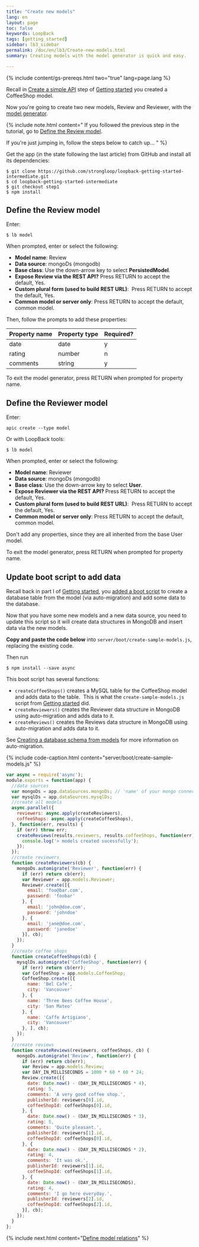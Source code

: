 ```yaml
---
title: "Create new models"
lang: en
layout: page
toc: false
keywords: LoopBack
tags: [getting_started]
sidebar: lb3_sidebar
permalink: /doc/en/lb3/Create-new-models.html
summary: Creating models with the model generator is quick and easy.

---
```


{% include content/gs-prereqs.html two="true" lang=page.lang %}

Recall in [Create a simple API](Create-a-simple-API) step of [Getting started](Getting-started-with-LoopBack) you created a CoffeeShop model.

Now you're going to create two new models, Review and Reviewer, with the [model generator](Model-generator).

{% include note.html content="
If you followed the previous step in the tutorial, go to [Define the Review model](#define-the-review-model).

If you're just jumping in, follow the steps below to catch up...
" %}

Get the app (in the state following the last article) from GitHub and install all its dependencies:

```
$ git clone https://github.com/strongloop/loopback-getting-started-intermediate.git
$ cd loopback-getting-started-intermediate
$ git checkout step1
$ npm install
```

## Define the Review model

Enter:

```
$ lb model
```

When prompted, enter or select the following:

*   **Model name**: Review
*   **Data source**: mongoDs (mongodb)
*   **Base class**: Use the down-arrow key to select **PersistedModel**.
*   **Expose Review via the REST API?** Press RETURN to accept the default, Yes.
*   **Custom plural form (used to build REST URL)**:  Press RETURN to accept the default, Yes.
*   **Common model or server only**: Press RETURN to accept the default, common model.

Then, follow the prompts to add these properties:

<table>
  <thead>
    <tr>
      <th>Property name</th>
      <th>Property type</th>
      <th>Required?</th>
    </tr>
  </thead>
  <tbody>
    <tr>
      <td>date</td>
      <td>date</td>
      <td>y</td>
    </tr>
    <tr>
      <td>rating</td>
      <td>number</td>
      <td>n</td>
    </tr>
    <tr>
      <td>comments</td>
      <td>string</td>
      <td>y</td>
    </tr>
  </tbody>
</table>

To exit the model generator, press RETURN when prompted for property name.

## Define the Reviewer model

Enter:

```
apic create --type model
```

Or with LoopBack tools:

```
$ lb model
```

When prompted, enter or select the following:

*   **Model name**: Reviewer
*   **Data source**: mongoDs (mongodb)
*   **Base class**: Use the down-arrow key to select **User**.
*   ****Expose Reviewer via the REST API?**** Press RETURN to accept the default, Yes.
*   **Custom plural form (used to build REST URL)**:  Press RETURN to accept the default, Yes.
*   **Common model or server only**: Press RETURN to accept the default, common model.

Don't add any properties, since they are all inherited from the base User model.

To exit the model generator, press RETURN when prompted for property name.

## Update boot script to add data 

Recall back in part I of [Getting started](Getting-started-with-LoopBack), you [added a boot script](Connect-your-API-to-a-data-source.html#add-some-test-data-and-view-it) to create a database table from the model (via auto-migration) and add some data to the database.

Now that you have some new models and a new data source, you need to update this script so it will create data structures in MongoDB and insert data via the new models.

**Copy and paste the code below** into `server/boot/create-sample-models.js`, replacing the existing code.

Then run

```
$ npm install --save async
```

This boot script has several functions:

*   `createCoffeeShops()` creates a MySQL table for the CoffeeShop model and adds data to the table.  This is what the `create-sample-models.js` script from [Getting started](Getting-started-with-LoopBack) did.
*   `createReviewers()` creates the Reviewer data structure in MongoDB using auto-migration and adds data to it.  
*   `createReviews()` creates the Reviews data structure in MongoDB using auto-migration and adds data to it.

See [Creating a database schema from models](Creating-a-database-schema-from-models) for more information on auto-migration. 

{% include code-caption.html content="server/boot/create-sample-models.js" %}
```javascript
var async = require('async');
module.exports = function(app) {
  //data sources
  var mongoDs = app.dataSources.mongoDs; // 'name' of your mongo connector, you can find it in datasource.json
  var mysqlDs = app.dataSources.mysqlDs;
  //create all models
  async.parallel({
    reviewers: async.apply(createReviewers),
    coffeeShops: async.apply(createCoffeeShops),
  }, function(err, results) {
    if (err) throw err;
    createReviews(results.reviewers, results.coffeeShops, function(err) {
      console.log('> models created sucessfully');
    });
  });
  //create reviewers
  function createReviewers(cb) {
    mongoDs.automigrate('Reviewer', function(err) {
      if (err) return cb(err);
      var Reviewer = app.models.Reviewer;
      Reviewer.create([{
        email: 'foo@bar.com',
        password: 'foobar'
      }, {
        email: 'john@doe.com',
        password: 'johndoe'
      }, {
        email: 'jane@doe.com',
        password: 'janedoe'
      }], cb);
    });
  }
  //create coffee shops
  function createCoffeeShops(cb) {
    mysqlDs.automigrate('CoffeeShop', function(err) {
      if (err) return cb(err);
      var CoffeeShop = app.models.CoffeeShop;
      CoffeeShop.create([{
        name: 'Bel Cafe',
        city: 'Vancouver'
      }, {
        name: 'Three Bees Coffee House',
        city: 'San Mateo'
      }, {
        name: 'Caffe Artigiano',
        city: 'Vancouver'
      }, ], cb);
    });
  }
  //create reviews
  function createReviews(reviewers, coffeeShops, cb) {
    mongoDs.automigrate('Review', function(err) {
      if (err) return cb(err);
      var Review = app.models.Review;
      var DAY_IN_MILLISECONDS = 1000 * 60 * 60 * 24;
      Review.create([{
        date: Date.now() - (DAY_IN_MILLISECONDS * 4),
        rating: 5,
        comments: 'A very good coffee shop.',
        publisherId: reviewers[0].id,
        coffeeShopId: coffeeShops[0].id,
      }, {
        date: Date.now() - (DAY_IN_MILLISECONDS * 3),
        rating: 5,
        comments: 'Quite pleasant.',
        publisherId: reviewers[1].id,
        coffeeShopId: coffeeShops[0].id,
      }, {
        date: Date.now() - (DAY_IN_MILLISECONDS * 2),
        rating: 4,
        comments: 'It was ok.',
        publisherId: reviewers[1].id,
        coffeeShopId: coffeeShops[1].id,
      }, {
        date: Date.now() - (DAY_IN_MILLISECONDS),
        rating: 4,
        comments: 'I go here everyday.',
        publisherId: reviewers[2].id,
        coffeeShopId: coffeeShops[2].id,
      }], cb);
    });
  }
};
```

{% include next.html content="[Define model relations](Define-model-relations.html)" %}
